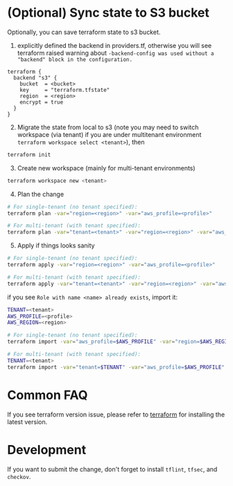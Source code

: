# (Optional) Sync state to S3 bucket

Optionally, you can save terraform state to s3 bucket.

1. explicitly defined the backend in providers.tf, otherwise you will see terraform raised warning about `-backend-config was used without a "backend" block in the configuration.`

```hcl
terraform {
  backend "s3" {
    bucket  = <bucket>
    key     = "terraform.tfstate"
    region  = <region>
    encrypt = true
  }
}
```

2. Migrate the state from local to s3 (note you may need to switch workspace (via tenant) if you are under multitenant environment `terraform workspace select <tenant>`), then

```bash
terraform init
```

3. Create new workspace (mainly for multi-tenant environments)

```bash
terraform workspace new <tenant>
```

4. Plan the change

```bash
# For single-tenant (no tenant specified):
terraform plan -var="region=<region>" -var="aws_profile=<profile>"

# For multi-tenant (with tenant specified):
terraform plan -var="tenant=<tenant>" -var="region=<region>" -var="aws_profile=<profile>"
```

5. Apply if things looks sanity

```bash
# For single-tenant (no tenant specified):
terraform apply -var="region=<region>" -var="aws_profile=<profile>"

# For multi-tenant (with tenant specified):
terraform apply -var="tenant=<tenant>" -var="region=<region>" -var="aws_profile=<profile>"
```

if you see `Role with name <name> already exists`, import it:

```bash
TENANT=<tenant>
AWS_PROFILE=<profile>
AWS_REGION=<region>

# For single-tenant (no tenant specified):
terraform import -var="aws_profile=$AWS_PROFILE" -var="region=$AWS_REGION" module.bootstrap.aws_iam_role.deductive_role DeductiveAssumeRole

# For multi-tenant (with tenant specified):
TENANT=<tenant>
terraform import -var="tenant=$TENANT" -var="aws_profile=$AWS_PROFILE" -var="region=$AWS_REGION" module.bootstrap.aws_iam_role.deductive_role DeductiveAssumeRole-${TENANT}
```

# Common FAQ

If you see terraform version issue, please refer to [terraform](https://developer.hashicorp.com/terraform/install)
for installing the latest version.

# Development

If you want to submit the change, don't forget to install `tflint`, `tfsec`, and `checkov`.
